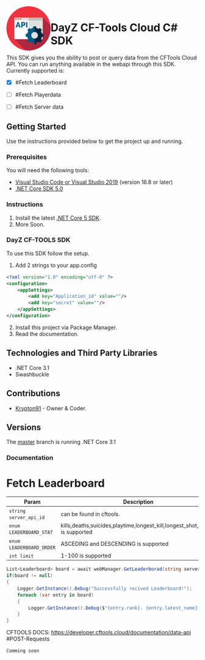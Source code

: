 <img align="left" width="116" height="116" src="https://raw.githubusercontent.com/marlonajgayle/Net5WebTemplate/develop/src/Content/.template.config/icon.png" />

# DayZ CF-Tools Cloud C# SDK


This SDK gives you the ability to post or query data from the CFTools Cloud API.
You can run anything available in the webapi through this SDK. Currently supported is:
- [x] #Fetch Leaderboard
- [ ] #Fetch Playerdata
- [ ] #Fetch Server data


## Getting Started
Use the instructions provided below to get the project up and running.

### Prerequisites
You will need the following tools:
* [Visual Studio Code or Visual Studio 2019](https://visualstudio.microsoft.com/vs/) (version 16.8 or later)
* [.NET Core SDK 5.0](https://dotnet.microsoft.com/download/dotnet/5.0)

### Instructions
1. Install the latest [.NET Core 5 SDK](https://dotnet.microsoft.com/download). 
2. More Soon.

### DayZ CF-TOOLS SDK
To use this SDK follow the setup.
1. Add 2 strings to your app.config
```xml
<?xml version="1.0" encoding="utf-8" ?>
<configuration>
	<appSettings>
		<add key="Application_id" value=""/>
		<add key="secret" value=""/>
	</appSettings>
</configuration>
```
2. Install this project via Package Manager.
3. Read the documentation.


## Technologies and Third Party Libraries
* .NET Core 3.1
* Swashbuckle

## Contributions
- [Krypton91](https://github.com/Krypton91) - Owner & Coder.

## Versions
The [master](https://github.com/Krypton91/CFToolsSDK/master) branch is running .NET Core 3.1

### Documentation

# Fetch Leaderboard

|       Param        |                                             Description                                              |
| -------------------- | ---------------------------------------------------------------------------------------------------- |
| `string server_api_id`           | can be found in cftools. |
| `enum LEADERBOARD_STAT` | kills,deaths,suicides,playtime,longest_kill,longest_shot,kdratio  is supported |
| `enum LEADERBOARD_ORDER` | ASCEDING and DESCENDING  is supported |
| `int limit` | 1-100  is supported |
```csharp
List<Leaderboard> board = await webManager.GetLeaderborad(string server_api_id, LEADERBOARD_STAT stat, LEADERBOARD_ORDER order, int limit);
if(board != null)
{
	Logger.GetInstance().Debug("Successfully recived Leaderboard!");
	foreach (var entry in board)
	{
		Logger.GetInstance().Debug($"{entry.rank}. {entry.latest_name} has {entry.kills} with a KD {entry.kdratio}");
	}
}
```

CFTOOLS DOCS: https://developer.cftools.cloud/documentation/data-api
#POST-Requests
````
Comming soon
````

